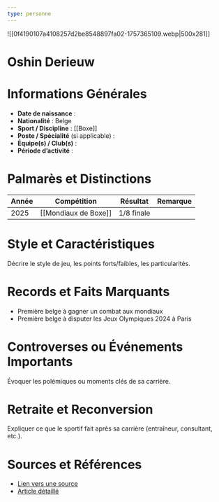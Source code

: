 ```yaml
---
type: personne
---
```

![[0f4190107a4108257d2be8548897fa02-1757365109.webp|500x281]]
# Oshin Derieuw

# Informations Générales
- **Date de naissance** :  
- **Nationalité** :  Belge
- **Sport / Discipline** : [[Boxe]] 
- **Poste / Spécialité** (si applicable) :  
- **Équipe(s) / Club(s)** :  
- **Période d’activité** :  

# Palmarès et Distinctions
| Année | Compétition          | Résultat   | Remarque |
| ----- | -------------------- | ---------- | -------- |
| 2025  | [[Mondiaux de Boxe]] | 1/8 finale |          |

# Style et Caractéristiques
Décrire le style de jeu, les points forts/faibles, les particularités.

# Records et Faits Marquants
- Première belge à gagner un combat aux mondiaux
- Première belge à disputer les Jeux Olympiques 2024 à Paris

# Controverses ou Événements Importants
Évoquer les polémiques ou moments clés de sa carrière.

# Retraite et Reconversion
Expliquer ce que le sportif fait après sa carrière (entraîneur, consultant, etc.).

# Sources et Références
- [Lien vers une source](#)
- [Article détaillé](#)
